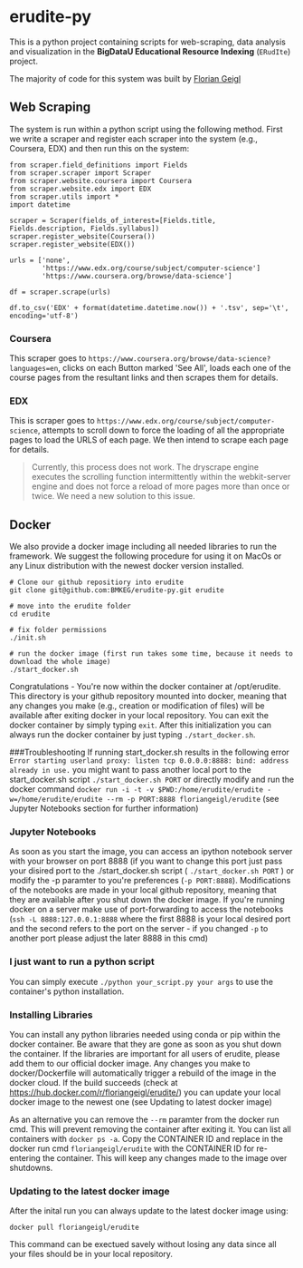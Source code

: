 # erudite-py

This is a python project containing scripts for web-scraping, data analysis and visualization in the **BigDataU Educational Resource Indexing** (`ERudIte`) project.

The majority of code for this system was built by [Florian Geigl](https://github.com/orgs/BMKEG/people/floriangeigl) 

Web Scraping
---
The system is run within a python script using the following method. First we write a scraper and register each scraper into the system (e.g., Coursera, EDX) and then run this on the system:

```
from scraper.field_definitions import Fields
from scraper.scraper import Scraper
from scraper.website.coursera import Coursera
from scraper.website.edx import EDX
from scraper.utils import *
import datetime

scraper = Scraper(fields_of_interest=[Fields.title, Fields.description, Fields.syllabus])
scraper.register_website(Coursera())
scraper.register_website(EDX())

urls = ['none',
        'https://www.edx.org/course/subject/computer-science']
        'https://www.coursera.org/browse/data-science']

df = scraper.scrape(urls)

df.to_csv('EDX' + format(datetime.datetime.now()) + '.tsv', sep='\t', encoding='utf-8')
```

### Coursera

This scraper goes to `https://www.coursera.org/browse/data-science?languages=en`, clicks on each Button marked 'See All', loads each one of the course pages from the resultant links and then scrapes them for details.

### EDX

This is scraper goes to `https://www.edx.org/course/subject/computer-science`, attempts to scroll down to force the loading of all the appropriate pages to load the URLS of each page. We then intend to scrape each page for details. 

> Currently, this process does not work. The dryscrape engine executes the scrolling function intermittently within the webkit-server engine and does not force a reload of more pages more than once or twice. We need a new solution to this issue. 

Docker
---
We also provide a docker image including all needed libraries to run the framework. We suggest the following procedure for using it on MacOs or any Linux distribution with the newest docker version installed.
```
# Clone our github repositiory into erudite
git clone git@github.com:BMKEG/erudite-py.git erudite

# move into the erudite folder
cd erudite

# fix folder permissions
./init.sh

# run the docker image (first run takes some time, because it needs to download the whole image)
./start_docker.sh
``` 

Congratulations - You're now within the docker container at /opt/erudite. This directory is your github repository mounted into docker, meaning that any changes you make (e.g., creation or modification of files) will be available after exiting docker in your local repository. You can exit the docker container by simply typing ```exit```. After this initialization you can always run the docker container by just typing ```./start_docker.sh```.

###Troubleshooting
If running start_docker.sh results in the following error 
``` Error starting userland proxy: listen tcp 0.0.0.0:8888: bind: address already in use.```
you might want to pass another local port to the start_docker.sh script ```./start_docker.sh PORT``` or directly modify and run the docker command
```docker run -i -t -v $PWD:/home/erudite/erudite -w=/home/erudite/erudite --rm -p PORT:8888 floriangeigl/erudite``` 
(see Jupyter Notebooks section for further information)

### Jupyter Notebooks
As soon as you start the image, you can access an ipython notebook server with your browser on port 8888 (if you want to change this port just pass your disired port to the ./start_docker.sh script ( ```./start_docker.sh PORT``` ) or modify the -p paramter to you're preferences (```-p PORT:8888```). Modifications of the notebooks are made in your local github repository, meaning that they are available after you shut down the docker image. If you're running docker on a server make use of port-forwarding to access the notebooks (```ssh -L 8888:127.0.0.1:8888``` where the first 8888 is your local desired port and the second refers to the port on the server - if you changed ```-p``` to another port please adjust the later 8888 in this cmd)

### I just want to run a python script
You can simply execute ```./python your_script.py your args``` to use the container's python installation.

### Installing Libraries
You can install any python libraries needed using conda or pip within the docker container. Be aware that they are gone as soon as you shut down the container. If the libraries are important for all users of erudite, please add them to our official docker image. Any changes you make to docker/Dockerfile will automatically trigger a rebuild of the image in the docker cloud. If the build succeeds (check at https://hub.docker.com/r/floriangeigl/erudite/) you can update your local docker image to the newest one (see Updating to latest docker image)

As an alternative you can remove the ```--rm``` paramter from the docker run cmd. This will prevent removing the container after exiting it. You can list all containers with ```docker ps -a```. Copy the CONTAINER ID and replace in the docker run cmd  ```floriangeigl/erudite``` with the CONTAINER ID for re-entering the container. This will keep any changes made to the image over shutdowns. 

### Updating to the latest docker image
After the inital run you can always update to the latest docker image using:
```
docker pull floriangeigl/erudite
```
This command can be exectued savely without losing any data since all your files should be in your local repository.
